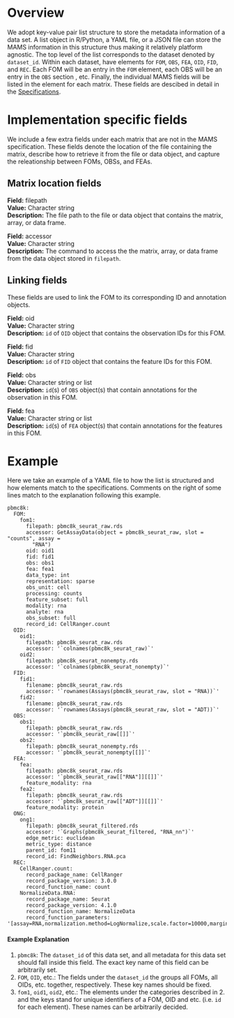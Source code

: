 # Overview

We adopt key-value pair list structure to store the metadata information of a data set. A list object in R/Python, a YAML file, or a JSON file can store the MAMS information in this structure thus making it relatively platform agnostic. The top level of the list corresponds to the dataset denoted by `dataset_id`. Within each dataset, have elements for `FOM`, `OBS`, `FEA`, `OID`, `FID`, and `REC`. Each FOM will be an entry in the `FOM` element, each OBS will be an entry in the `OBS` section , etc. Finally, the individual MAMS fields will be listed in the element for each matrix. These fields are descibed in detail in the [Specifications](https://github.com/single-cell-mams/mams/blob/main/specification.md). 

# Implementation specific fields

We include a few extra fields under each matrix that are not in the MAMS specification. These fields denote the location of the file containing the matrix, describe how to retrieve it from the file or data object, and capture the releationship between FOMs, OBSs, and FEAs. 

## Matrix location fields

**Field:** filepath  
**Value:** Character string  
**Description:** The file path to the file or data object that contains the matrix, array, or data frame.

**Field:** accessor  
**Value:** Character string  
**Description:** The command to access the the matrix, array, or data frame from the data object stored in `filepath`.

## Linking fields
These fields are used to link the FOM to its corresponding ID and annotation objects. 

**Field:** oid  
**Value:** Character string  
**Description:** `id` of `OID` object that contains the observation IDs for this FOM.

**Field:** fid  
**Value:** Character string  
**Description:** `id` of `FID` object that contains the feature IDs for this FOM.

**Field:** obs  
**Value:** Character string or list  
**Description:** `id`(s) of `OBS` object(s) that contain annotations for the observation in this FOM.

**Field:** fea  
**Value:** Character string or list  
**Description:** `id`(s) of `FEA` object(s) that contain annotations for the features in this FOM.


# Example

Here we take an example of a YAML file to how the list is structured and how elements match to the specifications. Comments on the right of some lines match to the explanation following this example. 

```{YAML}
pbmc8k:                    
  FOM:                     
    fom1:                  
      filepath: pbmc8k_seurat_raw.rds
      accessor: GetAssayData(object = pbmc8k_seurat_raw, slot = "counts", assay =
        "RNA")
      oid: oid1
      fid: fid1
      obs: obs1
      fea: fea1
      data_type: int
      representation: sparse
      obs_unit: cell
      processing: counts
      feature_subset: full
      modality: rna
      analyte: rna
      obs_subset: full
      record_id: CellRanger.count
  OID:                     
    oid1:                  
      filepath: pbmc8k_seurat_raw.rds
      accessor: '`colnames(pbmc8k_seurat_raw)`'
    oid2:
      filepath: pbmc8k_seurat_nonempty.rds
      accessor: '`colnames(pbmc8k_seurat_nonempty)`'
  FID:
    fid1:
      filename: pbmc8k_seurat_raw.rds
      accessor: '`rownames(Assays(pbmc8k_seurat_raw, slot = "RNA))`'
    fid2:
      filename: pbmc8k_seurat_raw.rds
      accessor: '`rownames(Assays(pbmc8k_seurat_raw, slot = "ADT))`'
  OBS:
    obs1:
      filepath: pbmc8k_seurat_raw.rds
      accessor: '`pbmc8k_seurat_raw[[]]`'
    obs2:
      filepath: pbmc8k_seurat_nonempty.rds
      accessor: '`pbmc8k_seurat_nonempty[[]]`'
  FEA:
    fea:
      filepath: pbmc8k_seurat_raw.rds
      accessor: '`pbmc8k_seurat_raw[["RNA"]][[]]`'
      feature_modality: rna
    fea2:
      filepath: pbmc8k_seurat_raw.rds
      accessor: '`pbmc8k_seurat_raw[["ADT"]][[]]`'
      feature_modality: protein
  ONG:
    ong1:
      filepath: pbmc8k_seurat_filtered.rds
      accessor: '`Graphs(pbmc8k_seurat_filtered, "RNA_nn")`'
      edge_metric: euclidean
      metric_type: distance
      parent_id: fom11
      record_id: FindNeighbors.RNA.pca
  REC:
    CellRanger.count:
      record_package_name: CellRanger
      record_package_version: 3.0.0
      record_function_name: count
    NormalizeData.RNA:
      record_package_name: Seurat
      record_package_version: 4.1.0
      record_function_name: NormalizeData
      record_function_parameters: '[assay=RNA,normalization.method=LogNormalize,scale.factor=10000,margin=1,verbose=TRUE]'
```

#### Example Explanation

1. `pbmc8k`: The `dataset_id` of this data set, and all metadata for this data set should fall inside this field. The exact key name of this field can be arbitrarily set. 
2. `FOM`, `OID`, etc.: The fields under the `dataset_id` the groups all FOMs, all OIDs, etc. together, respectively. These key names should be fixed. 
3. `fom1`, `oid1`, `oid2`, etc.: The elements under the categories described in 2. and the keys stand for unique identifiers of a FOM, OID and etc. (i.e. `id` for each element). These names can be arbitrarily decided. 
